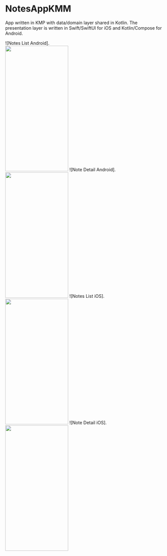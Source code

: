 # NotesAppKMM
App written in KMP with data/domain layer shared in Kotlin. The presentation layer is written in Swift/SwiftUI for iOS and Kotlin/Compose for Android.

![Notes List Android].  
<img src="https://raw.github.com/Tibolte/NotesAppKMM/main/raw/android_1.png" width="200" height="400" />
![Note Detail Android].   
<img src="https://raw.github.com/Tibolte/NotesAppKMM/main/raw/android_2.png" width="200" height="400" />
![Notes List iOS].   
<img src="https://raw.github.com/Tibolte/NotesAppKMM/main/raw/ios_1.png" width="200" height="400" />
![Note Detail iOS].   
<img src="https://raw.github.com/Tibolte/NotesAppKMM/main/raw/ios_2.png" width="200" height="400" />

